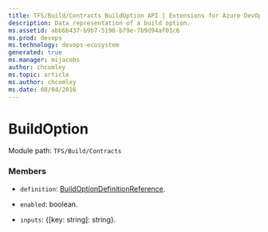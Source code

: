 ```yaml
---
title: TFS/Build/Contracts BuildOption API | Extensions for Azure DevOps Services
description: Data representation of a build option.
ms.assetid: abb6b437-b9b7-5196-b79e-7b9d94af01c6
ms.prod: devops
ms.technology: devops-ecosystem
generated: true
ms.manager: mijacobs
author: chcomley
ms.topic: article
ms.author: chcomley
ms.date: 08/04/2016
---
```


# BuildOption

Module path: `TFS/Build/Contracts`


### Members

* `definition`: [BuildOptionDefinitionReference](./BuildOptionDefinitionReference.md). 

* `enabled`: boolean. 

* `inputs`: {[key: string]: string}. 

